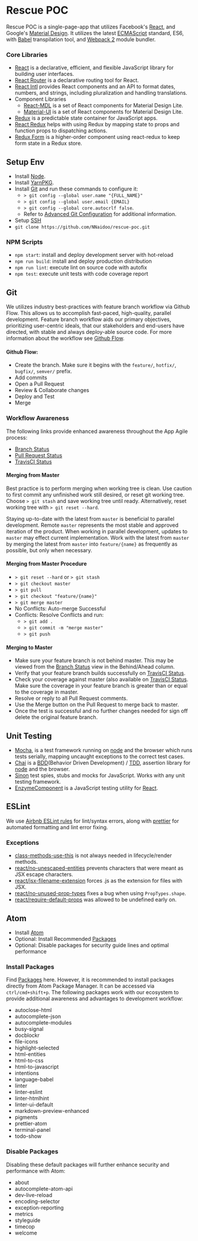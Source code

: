 # Rescue POC
Rescue POC is a single-page-app that utilizes Facebook's [React](https://facebook.github.io/react), and Google's [Material Design](https://material.io). It utilizes the latest [ECMAScript](https://github.com/lukehoban/es6features) standard, ES6, with [Babel](https://babeljs.io) transpilation tool, and [Webpack 2](https://webpack.github.io) module bundler.

### Core Libraries
* [React](https://facebook.github.io/react) is a declarative, efficient, and flexible JavaScript library for building user interfaces.
* [React Router](https://github.com/ReactTraining/react-router) is a declarative routing tool for React.
* [React Intl](https://github.com/yahoo/react-intl) provides React components and an API to format dates, numbers, and strings, including pluralization and handling translations.
* Component Libraries
  * [React-MDL](https://react-mdl.github.io/react-mdl) is a set of React components for Material Design Lite.
  * [Material-UI](http://www.material-ui.com) is a set of React components for Material Design Lite.
* [Redux](http://redux.js.org) is a predictable state container for JavaScript apps.
* [React Redux](https://github.com/reactjs/react-redux) helps with using Redux by mapping state to props and function props to dispatching actions.
* [Redux Form](http://redux-form.com) is a higher-order component using react-redux to keep form state in a Redux store.

## Setup Env
* Install [Node](https://nodejs.org/en/download/current).
* Install [YarnPKG](https://yarnpkg.com/en/docs/install).
* Install [Git](https://git-scm.com/downloads) and run these commands to configure it:
  * `> git config --global user.name "{FULL_NAME}"`
  * `> git config --global user.email {EMAIL}`
  * `> git config --global core.autocrlf false`.
  * Refer to [Advanced Git Configuration](https://git-scm.com/book/en/v2/Customizing-Git-Git-Configuration) for additional information.
* Setup [SSH](https://help.github.com/articles/connecting-to-github-with-ssh/)
* `git clone https://github.com/NNaidoo/rescue-poc.git`

### NPM Scripts
* `npm start`: install and deploy development server with hot-reload
* `npm run build`: install and deploy production distribution
* `npm run lint`: execute lint on source code with autofix
* `npm test`: execute unit tests with code coverage report

## Git
We utilizes industry best-practices with feature branch workflow via Github Flow. This allows us to accomplish fast-paced, high-quality, parallel development. Feature branch workflow aids our primary objectives, prioritizing user-centric ideals, that our stakeholders and end-users have directed, with stable and always deploy-able source code. For more information about the workflow see [Github Flow](https://guides.github.com/introduction/flow/).

#### Github Flow:
* Create the branch. Make sure it begins with the `feature/`, `hotfix/`, `bugfix/`, `semver/` prefix.
* Add commits
* Open a Pull Request
* Review & Collaborate changes
* Deploy and Test
* Merge

### Workflow Awareness
The following links provide enhanced awareness throughout the App Agile process:
* [Branch Status](https://github.com/NNaidoo/rescue-poc/branches)
* [Pull Request Status](https://github.com/NNaidoo/rescue-poc/pulls)
* [TravisCI Status](https://travis-ci.org/rescue-poc)


#### Merging from Master
Best practice is to perform merging when working tree is clean. Use caution to first commit any unfinished work still desired, or reset git working tree. Choose `> git stash` and save working tree until ready. Alternatively, reset working tree with `> git reset --hard`.

Staying up-to-date with the latest from `master` is beneficial to parallel development. Remote `master` represents the most stable and approved iteration of the product. When working in parallel development, updates to `master` may effect current implementation. Work with the latest from `master` by merging the latest from `master` into  `feature/{name}` as frequently as possible, but only when necessary.

#### Merging from Master Procedure
* `> git reset --hard` or `> git stash`
* `> git checkout master`
* `> git pull`
* `> git checkout "feature/{name}"`
* `> git merge master`
* No Conflicts: Auto-merge Successful
* Conflicts: Resolve Conflicts and run:
  * `> git add .`
  * `> git commit -m "merge master"`
  * `> git push`

#### Merging to Master
* Make sure your feature branch is not behind master. This may be viewed from the [Branch Status](https://github.com/NNaidoo/rescue-poc/branches) view in the Behind/Ahead column.
* Verify that your feature branch builds successfully on [TravisCI Status](https://travis-ci.org/rescue-poc).
* Check your coverage against master (also available on [TravisCI Status](https://travis-ci.org/rescue-poc). Make sure the coverage in your feature branch is greater than or equal to the coverage in master.
* Resolve or reply to all Pull Request comments.
* Use the Merge button on the Pull Request to merge back to master.
* Once the test is successful and no further changes needed for sign off delete the original feature branch.

## Unit Testing
* [Mocha](https://mochajs.org), is a test framework running on [node](http://nodejs.org) and the browser which runs tests serially, mapping uncaught exceptions to the correct test cases.
* [Chai](https://chaijs.com) is a [BDD](https://www.agilealliance.org/glossary/bdd)(Behavior Driven Development) / [TDD](https://en.wikipedia.org/wiki/Test-driven_development), assertion library for [node](http://nodejs.org) and the browser.
* [Sinon](https://sinonjs.org) test spies, stubs and mocks for JavaScript. Works with any unit testing framework.
* [EnzymeComponent](https://github.com/airbnb/enzyme) is a JavaScript testing utility for [React](https://facebook.github.io/react).

## ESLint
We use [Airbnb ESLint rules](https://github.com/airbnb/javascript) for lint/syntax errors, along with [prettier](https://github.com/prettier/prettier) for automated formatting and lint error fixing.

### Exceptions
* [class-methods-use-this](http://eslint.org/docs/rules/class-methods-use-this) is not always needed in lifecycle/render methods.
* [react/no-unescaped-entities](https://github.com/yannickcr/eslint-plugin-react/blob/master/docs/rules/no-unescaped-entities.md) prevents characters that were meant as JSX escape characters.
* [react/jsx-filename-extension](https://github.com/yannickcr/eslint-plugin-react/blob/master/docs/rules/jsx-filename-extension.md) forces .js as the extension for files with JSX.
* [react/no-unused-prop-types](https://github.com/yannickcr/eslint-plugin-react/blob/master/docs/rules/no-unused-prop-types.md) fixes a bug when using `PropTypes.shape`.
* [react/require-default-props](https://github.com/yannickcr/eslint-plugin-react/blob/master/docs/rules/require-default-props.md) was allowed to be undefined early on.

## Atom
* Install [Atom](https://atom.io)
* Optional: Install Recommended [Packages](https://atom.io/packages)
* Optional: Disable packages for security guide lines and optimal performance

### Install Packages
Find [Packages](https://atom.io/packages) here. However, it is recommended to install packages directly from Atom Package Manager. It can be accessed via `ctrl/cmd+shift+p`. The following packages work with our ecosystem to provide additional awareness and advantages to development workflow:
* autoclose-html
* autocomplete-json
* autocomplete-modules
* busy-signal
* docblockr
* file-icons
* highlight-selected
* html-entities
* html-to-css
* html-to-javascript
* intentions
* language-babel
* linter
* linter-eslint
* linter-htmlhint
* linter-ui-default
* markdown-preview-enhanced
* pigments
* prettier-atom
* terminal-panel
* todo-show

### Disable Packages
Disabling these default packages will further enhance security and performance with Atom:
* about
* autocomplete-atom-api
* dev-live-reload
* encoding-selector
* exception-reporting
* metrics
* styleguide
* timecop
* welcome
